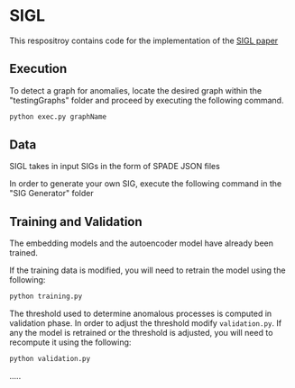 # SIGL
This respositroy contains code for the implementation of the [SIGL paper](https://arxiv.org/abs/2008.11533)

## Execution

To detect a graph for anomalies, locate the desired graph within the "testingGraphs" folder and proceed by executing the following command.

```bash
python exec.py graphName
```


## Data

SIGL takes in input SIGs in the form of SPADE JSON files

In order to generate your own SIG, execute the following command in the "SIG Generator" folder


## Training and Validation

The embedding models and the autoencoder model have already been trained.

If the training data is modified, you will need to retrain the model using the following:

```bash
python training.py
```

The threshold used to determine anomalous processes is computed in validation phase. In order to adjust the threshold modify `validation.py`. If any the model is retrained or the threshold is adjusted, you will need to recompute it using the following:

```bash
python validation.py
```

.....
